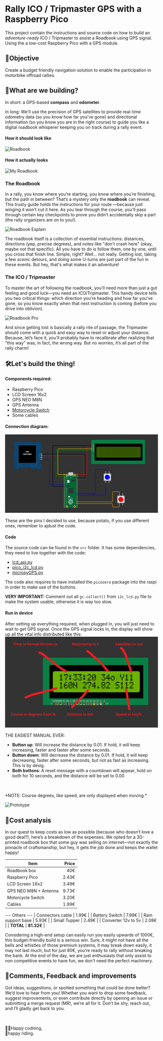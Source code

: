 # Rally ICO / Tripmaster GPS with a Raspberry Pico

This project contain the instructions and source code on how to build an *adventure-ready* ICO / Tripmaster to assist a Roadbook using GPS signal. Using the a low-cost Raspberry Pico with a GPS module.

## 🎯Objective  
Create a budget friendly navigation solution to enable the participation in motorbike offroad rallies.

## 🧭What are we building?
In short: a GPS-based **compass** and **odometer**.

In long: We'll use the precision of GPS satellites to provide real-time odometry data (so you know how far you've gone) and directional information (so you know you are in the right course) to guide you like a digital roadbook whisperer keeping you on track during a rally event.

#### How it should look like

![Roadbook](https://c8.alamy.com/comp/2F3BXC4/ambiance-roadbook-during-stage-10-of-the-dakar-2020-between-haradh-and-shubaytah-608-km-ss-534-km-in-saudi-arabia-on-january-15-2020-photo-francois-flamand-dppi-2F3BXC4.jpg)

#### How it actually looks
![My Roadbook](img/my-roadbook.JPG)

### The Roadbook
In a rally, you know where you’re starting, you know where you’re finishing, but the path in between? That’s a mystery only the **roadbook** can reveal. This trusty guide holds the instructions for your route —because just winging it won’t cut it here. As you tear through the course, you’ll pass through certain key checkpoints to prove you didn’t accidentally skip a part (the rally organizers are on to you!).

![Roadbook Explain](https://thumb.ac-illust.com/bc/bcc5f61e5c3ea98060a2d641318a1fcd_t.jpeg)

The roadbook itself is a collection of essential instructions: distances, directions (yep, precise degrees), and notes like "don't crash here" (okay, maybe not that specific). All you have to do is follow them, one by one, until you cross that finish line. Simple, right? Well... not really. Getting lost, taking a few *scenic* detours, and doing some U-turns are just part of the fun in these events. But hey, that's what makes it an adventure!

### The ICO / Tripmaster
To master the art of following the roadbook, you’ll need more than just a gut feeling and good luck—you need an ICO/Tripmaster. This handy device tells you two critical things: which direction you’re heading and how far you've gone, so you know exactly when that next instruction is coming (before you drive into oblivion).

![Roadbook Pro](https://c8.alamy.com/comp/2F3B717/roadbook-on-a-bike-during-the-dakar-2019-stage-1-lima-to-pisco-peru-on-january-7-photo-florent-gooden-dppi-2F3B717.jpg)

And since getting lost is basically a rally rite of passage, the Tripmaster should come with a quick and easy way to reset or adjust your distance. Because, let’s face it, you’ll probably have to recalibrate after realizing that "this way" was, in fact, the wrong way. But no worries, it’s all part of the rally charm!

## 🛠️Let's build the thing!

#### Components required:
 - Raspberry Pico           
 - LCD Screen 16x2          
 - GPS NEO M8N              
 - GPS Antenna        
 - [Motorcycle Switch](img/switch.png)
 - Some cables

#### Connection diagram:

![Connection Schema](img/schema.png)

These are the pins I decided to use, because potato, if you use different ones, remember to ajdust the code.

#### Code

The source code can be found in the `src` folder. It has some dependencies, they need to live together with the code:
 - [lcd_api.py](https://github.com/oguzhanbaser/picoWorkspace/blob/master/pico-w-telegram/lcd_api.py)
 - [pico_i2c_lcd.py](https://github.com/oguzhanbaser/picoWorkspace/blob/master/pico-w-telegram/i2c_lcd.py)
 - [micropyGPS.py](https://github.com/inmcm/micropyGPS/blob/master/micropyGPS.py)

The code also requires to have installed the `picozero` package into the raspi in order to make use of the buttons.

**VERY IMPORTANT:** Comment out all `gc.collect()` from `i2c_lcd.py` file to make the system usable, otherwise it is way too slow.

#### Run in device
After setting up everything required, when plugged in, you will just need to wait to get GPS signal. Once the GPS signal locks in, the display will show up all the vital info distributed like this:
![Screen](img/screen.png)

THE EASIEST MANUAL EVER:
- **Button up**: Will increase the distance by 0.01. If hold, it will keep increasing, faster and faster after some seconds. 
- **Button down**: Will decrease the distance by 0.01. If hold, it will keep decreasing, faster after some seconds, but not as fast as increasing. This is by desig.
- **Both bottons**: A reset message with a countdown will appear, hold on both for 10 seconds, and the distance will be set to 0.00 
<br>
<br>
*NOTE: Course degrees, like speed, are only displayed when moving.*
<br>

![Prototype](img/prototype.JPG)



## 💸Cost analysis
In our quest to keep costs as low as possible (because who doesn’t love a good deal?), here’s a breakdown of the expenses. We opted for a 3D-printed roadbook box that some guy was selling on internet—not exactly the pinnacle of craftsmanship, but hey, it gets the job done and keeps the wallet happy!

| Item | Price |
|---|---:|
| Roadbook box | 40€ |
| Raspberry Pico | 2.43€ |
| LCD Screen 16x2 | 3.49€ |
| GPS NEO M8N + Antenna | 9.73€ |
| Motorcycle Switch | 3.20€ |
| Cables | 1.99€ |
--- Others ---
| Connectors cable | 1.99€ |
| Battery Switch | 7.99€ |
| Ram support base | 5.93€ |
| Small Tupper | 2.49€ |
| Converter 12v to 5v | 2.08€ |
| **TOTAL** | **81.32€** |

Considering a high-end setup can easily run you easily upwards of 1000€, this budget-friendly build is a serious win. Sure, it might not have all the bells and whistles of those premium systems, it may break down easily, it may not last much, but for just 80€, you’re ready to rally without breaking the bank. At the end of the day, we are just enthusiasts that only assist to non competitive events to have fun, we don't need the perfect machinery.


## 🙏Comments, Feedback and improvements
Got ideas, suggestions, or spotted something that could be done better? We’d love to hear from you! Whether you want to drop some feedback, suggest improvements, or even contribute directly by opening an issue or submitting a merge request (MR), we’re all for it. Don’t be shy, reach out, and I’ll gladly get back to you.
<br>
<br>
<br>

👨‍💻Happy codning,<br>
🛵happy riding.